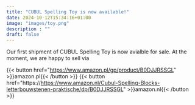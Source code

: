 ```yaml
---
title: "CUBUL Spelling Toy is now available!"
date: 2024-10-12T15:34:16+01:00
image: "images/toy.png"
description : ""
draft: false
---
```


Our first shipment of CUBUL Spelling Toy is now avialble for sale. At the moment, we are happy to sell via

{{< button href="https://www.amazon.pl/gp/product/B0DJJRSSGL" >}}amazon.pl{{< /button >}}
{{< button href="https://https://www.amazon.nl/Cubul-Spelling-Blocks-letterbouwstenen-praktische/dp/B0DJJRSSGL" >}}amazon.nl{{< /button >}}

